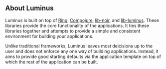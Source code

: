 ## About Luminus

Luminus is built on top of [Ring](https://github.com/mmcgrana/ring), [Compojure](https://github.com/weavejester/compojure), 
[lib-noir](https://github.com/noir-clojure/lib-noir), and [lib-luminus](https://github.com/yogthos/lib-luminus). These libraries 
provide the core functionality of the applications. It ties these libraries together and attempts to provide a simple and consistent 
environment for building your applications.

Unlike traditional frameworks, Luminus leaves most deicisions up to the user and does not enforce any one way of building applications.
Instead, it aims to provide good starting defaults via the application template on top of which the rest of the application can be built.
 